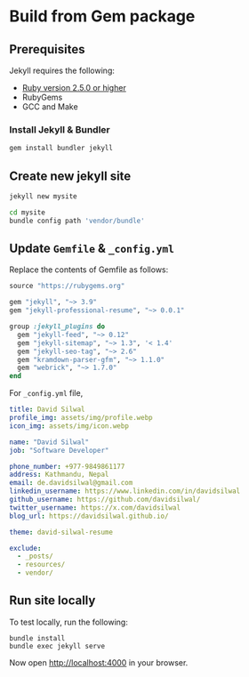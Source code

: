 # Build from Gem package

## Prerequisites
Jekyll requires the following:

* [Ruby version 2.5.0 or higher](https://www.ruby-lang.org/en/downloads/)
* RubyGems
* GCC and Make

### Install Jekyll & Bundler
```bash
gem install bundler jekyll
```

## Create new jekyll site
```bash
jekyll new mysite

cd mysite
bundle config path 'vendor/bundle'
```

## Update `Gemfile` & `_config.yml`
Replace the contents of Gemfile as follows:

```ruby
source "https://rubygems.org"

gem "jekyll", "~> 3.9"
gem "jekyll-professional-resume", "~> 0.0.1"

group :jekyll_plugins do
  gem "jekyll-feed", "~> 0.12"
  gem "jekyll-sitemap", "~> 1.3", '< 1.4'
  gem "jekyll-seo-tag", "~> 2.6"
  gem "kramdown-parser-gfm", "~> 1.1.0"
  gem "webrick", "~> 1.7.0"
end
```

For `_config.yml` file, 
```yml
title: David Silwal
profile_img: assets/img/profile.webp
icon_img: assets/img/icon.webp

name: "David Silwal"
job: "Software Developer"

phone_number: +977-9849861177
address: Kathmandu, Nepal
email: de.davidsilwal@gmail.com
linkedin_username: https://www.linkedin.com/in/davidsilwal
github_username: https://github.com/davidsilwal/
twitter_username: https://x.com/davidsilwal
blog_url: https://davidsilwal.github.io/

theme: david-silwal-resume

exclude:
  - _posts/
  - resources/
  - vendor/
```

## Run site locally

To test locally, run the following:

```
bundle install
bundle exec jekyll serve
```

Now open [http://localhost:4000](http://localhost:4000) in your browser.
<br></br>